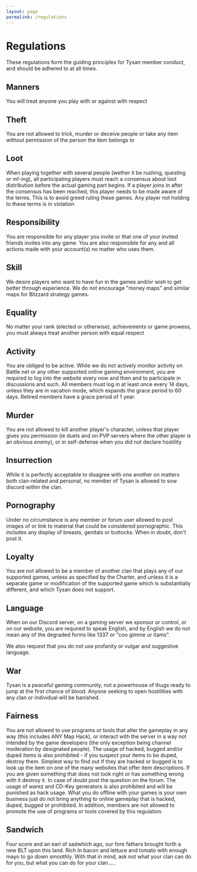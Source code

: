 ```yaml
---
layout: page
permalink: /regulations
---
```


# Regulations

These regulations form the guiding principles for Tysan member conduct, and should be adhered to at all times. 

## Manners
You will treat anyone you play with or against with respect

## Theft
You are not allowed to trick, murder or deceive people or take any item without permission of the person the item belongs to

## Loot
When playing together with several people (wether it be rushing, questing or mf-ing), all participating players must reach a consensus about loot distribution before the actual gaming part begins. If a player joins in after the consensus has been reached, this player needs to be made aware of the terms. This is to avoid greed ruling these games. Any player not holding to these terms is in violation

## Responsibility
You are responsible for any player you invite or that one of your invited friends invites into any game. You are also responsible for any and all actions made with your account(s) no matter who uses them.

## Skill
We desire players who want to have fun in the games and/or wish to get better through experience. We do not encourage "money maps" and similar maps for Blizzard strategy games.

## Equality
No matter your rank (elected or otherwise), achievements or game prowess, you must always treat another person with equal respect

## Activity
You are obliged to be active. While we do not actively monitor activity on Battle.net or any other supported online gaming environment, you are required to log into the website every now and then and to participate in discussions and such. All members must log in at least once every 14 days, unless they are in vacation mode, which expands the grace period to 60 days. Retired members have a grace period of 1 year.

## Murder
You are not allowed to kill another player's character, unless that player gives you permission (ie duels and on PVP servers where the other player is an obvious enemy), or in self-defense when you did not declare hostility

## Insurrection
While it is perfectly acceptable to disagree with one another on matters both clan-related and personal, no member of Tysan is allowed to sow discord within the clan.

## Pornography
Under no circumstance is any member or forum user allowed to post images of or link to material that could be considered pornographic. This includes any display of breasts, genitals or buttocks. When in doubt, don't post it.

## Loyalty
You are not allowed to be a member of another clan that plays any of our supported games, unless as specified by the Charter, and unless it is a separate game or modification of the supported game which is substantially different, and which Tysan does not support.

## Language
When on our Discord server, on a gaming server we sponsor or control, or on our website, you are required to speak English, and by English we do not mean any of the degraded forms like 1337 or "coo gimme ur itams". 

We also request that you do not use profanity or vulgar and suggestive language.

## War
Tysan is a peaceful gaming community, not a powerhouse of thugs ready to jump at the first chance of blood.  Anyone seeking to open hostilities with any clan or individual will be banished.

## Fairness
You are not allowed to use programs or tools that alter the gameplay in any way (this includes ANY Map Hack), or interact with the server in a way not intended by the game developers (the only exception being channel moderation by designated people). The usage of hacked, bugged and/or duped items is also prohibited - if you suspect your items to be duped, destroy them. Simplest way to find out if they are hacked or bugged is to look up the item on one of the many websites that offer item descriptions. If you are given something that does not look right or has something wrong with it destroy it. In case of doubt post the question on the forum. The usage of warez and CD-Key generators is also prohibited and will be punished as hack usage. What you do offline with your games is your own business just do not bring anything to online gameplay that is hacked, duped, bugged or prohibited. In addition, members are not allowed to promote the use of programs or tools covered by this regulation.

## Sandwich
Four score and an earl of sadwhich ago, our fore fathers brought forth a new BLT upon this land. Rich In bacon and lettuce and tomato with enough mayo to go down smoothly. With that in mind, ask not what your clan can do for you, but what you can do for your clan.....
